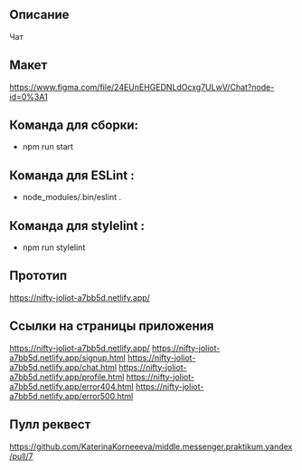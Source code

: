 ## Описание 
Чат

## Макет
https://www.figma.com/file/24EUnEHGEDNLdOcxg7ULwV/Chat?node-id=0%3A1

## Команда для сборки:
- npm run start

## Команда для ESLint :
- node_modules/.bin/eslint .  

## Команда для stylelint :
- npm run stylelint  

## Прототип 
https://nifty-joliot-a7bb5d.netlify.app/

## Ссылки на страницы приложения
https://nifty-joliot-a7bb5d.netlify.app/
https://nifty-joliot-a7bb5d.netlify.app/signup.html 
https://nifty-joliot-a7bb5d.netlify.app/chat.html
https://nifty-joliot-a7bb5d.netlify.app/profile.html
https://nifty-joliot-a7bb5d.netlify.app/error404.html
https://nifty-joliot-a7bb5d.netlify.app/error500.html

## Пулл реквест
https://github.com/KaterinaKorneeeva/middle.messenger.praktikum.yandex/pull/7

